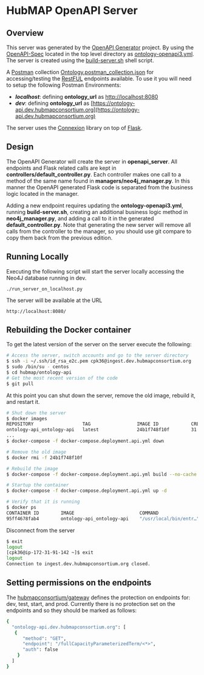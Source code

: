 # HubMAP OpenAPI Server

## Overview
This server was generated by the [OpenAPI Generator](https://openapi-generator.tech) project. By using the
[OpenAPI-Spec](https://openapis.org) located in the top level directory as [ontology-openapi3.yml](../ontology-openapi3.yml).
The server is created using the [build-server.sh](../build-server.sh) shell script.

A [Postman](https://www.postman.com/) collection [Ontology.postman_collection.json](./Ontology.postman_collection.json) for accessing/testing the [RestFUL](https://en.wikipedia.org/wiki/Representational_state_transfer) endpoints available.
To use it you will need to setup the following Postman Environments:
* ***localhost***: defining **ontology_url** as [http://localhost:8080](http://localhost:8080)
* ***dev***: defining **ontology_url** as [https://ontology-api.dev.hubmapconsortium.org](https://ontology-api.dev.hubmapconsortium.org)

The server uses the [Connexion](https://github.com/zalando/connexion) library on top of [Flask](https://flask.palletsprojects.com/en/2.0.x/).

## Design
The OpenAPI Generator will create the server in **openapi_server**.
All endpoints and Flask related calls are kept in **controllers/default_controller.py**.
Each controller makes one call to a method of the same name found in **managers/neo4j_manager.py**.
In this manner the OpenAPI generated Flask code is separated from the business logic located in the manager.

Adding a new endpoint requires updating the **ontology-openapi3.yml**, running **build-server.sh**, creating an additional business logic method in **neo4j_manager.py**, and adding a call to it in the generated **default_controller.py**.
Note that generating the new server will remove all calls from the controller to the manager, so you should use git compare to copy them back from the previous edition.

## Running Locally
Executing the following script will start the server locally accessing the Neo4J database running in dev.

```
./run_server_on_localhost.py
```

The server will be available at the URL
```
http://localhost:8080/
```

## Rebuilding the Docker container

To get the latest version of the server on the server execute the following:

```bash
# Access the server, switch accounts and go to the server directory
$ ssh -i ~/.ssh/id_rsa_e2c.pem cpk36@ingest.dev.hubmapconsortium.org
$ sudo /bin/su - centos
$ cd hubmap/ontology-api
# Get the most recent version of the code
$ git pull
```

At this point you can shut down the server, remove the old image, rebuild it, and restart it.
```bash
# Shut down the server
$ docker images
REPOSITORY                  TAG                 IMAGE ID            CREATED             SIZE
ontology-api_ontology-api   latest              24b1f748f10f        31 minutes ago      77.6MB
...
$ docker-compose -f docker-compose.deployment.api.yml down

# Remove the old image
$ docker rmi -f 24b1f748f10f

# Rebuild the image
$ docker-compose -f docker-compose.deployment.api.yml build --no-cache

# Startup the container
$ docker-compose -f docker-compose.deployment.api.yml up -d

# Verify that it is running
$ docker ps
CONTAINER ID        IMAGE                        COMMAND                  CREATED             STATUS                 PORTS           NAMES
95ff4678fab4        ontology-api_ontology-api    "/usr/local/bin/entr…"   8 seconds ago       Up 8 seconds           5000/tcp        ontology-api
```

Disconnect from the server
```bash
$ exit
logout
[cpk36@ip-172-31-91-142 ~]$ exit
logout
Connection to ingest.dev.hubmapconsortium.org closed.
```

## Setting permissions on the endpoints

The [hubmapconsortium/gateway](https://github.com/hubmapconsortium/gateway/) defines the protection on endpoints
for: dev, test, start, and prod. Currently there is no protection set on the endpoints and so they should be marked as follows:
```bash
{
  "ontology-api.dev.hubmapconsortium.org": [
   {
      "method": "GET",
      "endpoint": "/fullCapacityParameterizedTerm/<*>",
      "auth": false
    }
  ]
}
```

